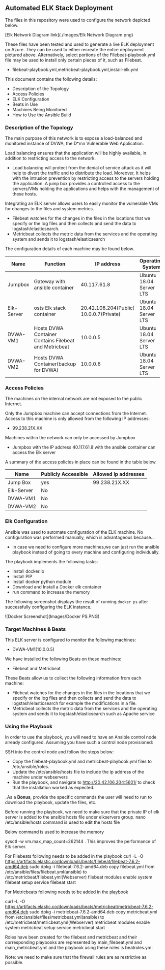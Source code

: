 ## Automated ELK Stack Deployment

The files in this repository were used to configure the network depicted below.

[Elk Network Diagram link](./Images/Elk Network Diagram.png)

These files have been tested and used to generate a live ELK deployment on Azure. They can be used to either recreate the entire deployment pictured above. Alternatively, select portions of the Filebeat-playbook.yml file may be used to install only certain pieces of it, such as Filebeat.

  - filebeat-playbook.yml,metricbeat-playbook.yml,install-elk.yml

This document contains the following details:
- Description of the Topology
- Access Policies
- ELK Configuration
- Beats in Use
- Machines Being Monitored
- How to Use the Ansible Build


### Description of the Topology

The main purpose of this network is to expose a load-balanced and monitored instance of DVWA, the D*mn Vulnerable Web Application.

Load balancing ensures that the application will be highly available, in addition to restricting access to the network.
- Load balancing will protect from the denial of service attack as it will help to divert the traffic and to distribute the load.
  Moreover, It helps with the intrusion prevention by restricting access to the servers holding the application.
  A jump box provides a controlled access to the servers/VMs holding the applications and helps with the management of these hosts.

Integrating an ELK server allows users to easily monitor the vulnerable VMs for changes to the files and system metrics.
- Filebeat watches for the changes in the files in the locations that we specify or the log files and then collects and send the data to logstash/elasticsearch.
- Metricbeat collects the metric data from the services and the operating system and sends it to logstash/elasticsearch

The configuration details of each machine may be found below.

| Name       | Function                                              | IP address                              | Operating System        |
|------------|-------------------------------------------------------|-----------------------------------------|-------------------------|
| Jumpbox    | Gateway with ansible container                        | 40.117.61.8                             | Ubuntu 18.04 Server LTS |
| Elk-Server | osts Elk stack container                              | 20.42.106.204(Public) 10.0.0.7(Private) | Ubuntu 18.04 Server LTS |
| DVWA-VM1   | Hosts DVWA Container Contains Filebeat and Metricbeat | 10.0.0.5                                | Ubuntu 18.04 Server LTS |
| DVWA-VM2   | Hosts DVWA Container(backup for DVWA)                 | 10.0.0.6                                | Ubuntu 18.04 Server LTS |

### Access Policies

The machines on the internal network are not exposed to the public Internet. 

Only the Jumpbox machine can accept connections from the Internet. Access to this machine is only allowed from the following IP addresses:
- 99.238.21X.XX

Machines within the network can only be accessed by Jumpbox
- Jumpbox with the IP address 40.117.61.8 with the ansible container can access the Elk server

A summary of the access policies in place can be found in the table below.

| Name       | Publicly Accessible | Allowed Ip addresses |
|------------|---------------------|----------------------|
| Jump Box   | yes                 | 99.238.21X.XX        |
| Elk-Server | No                  |                      |
| DVWA-VM1   | No                  |                      |
| DVWA-VM2   | No                  |                      |

### Elk Configuration

Ansible was used to automate configuration of the ELK machine. No configuration was performed manually, which is advantageous because...
- In case we need to configure more machines,we can just run the ansible playbook instead of going to every machine and configuring individually.

The playbook implements the following tasks:
- Install docker.io
- Install PIP
- Install docker python module
- Download and Install a Docker elk container
- run command to increase the memory

The following screenshot displays the result of running `docker ps` after successfully configuring the ELK instance.

![Docker Screenshot](Images/Docker PS.PNG)

### Target Machines & Beats
This ELK server is configured to monitor the following machines:
- DVWA-VM1(10.0.0.5)

We have installed the following Beats on these machines:
- Filebeat and Metricbeat

These Beats allow us to collect the following information from each machine:
- Filebeat watches for the changes in the files in the locations that we specify or the log files and then collects and send the data to logstash/elasticsearch for example the modifications in a file.
- Metricbeat collects the metric data from the services and the operating system and sends it to logstash/elasticsearch such as Apache service

### Using the Playbook
In order to use the playbook, you will need to have an Ansible control node already configured. Assuming you have such a control node provisioned: 

SSH into the control node and follow the steps below:
- Copy the filebeat-playbook.yml and metricbeat-playbook.yml files to /etc/ansible/roles.
- Update the /etc/ansible/hosts file to include the ip address of the machine under webservers
- Run the playbook, and navigate to http://20.42.106.204:5601/ to check that the installation worked as expected.


_As a **Bonus**, provide the specific commands the user will need to run to download the playbook, update the files, etc.

Before running the playbook, we need to make sure that the private IP of elk server is added to the ansible hosts file under elkservers group.
nano /etc/ansible/hosts command is used to edit the hosts file

Below command is used to increase the memory

sysctl -w vm.max_map_count=262144 . This improves the performance of Elk server.

For Filebeats following needs to be added in the playbook
curl -L -O https://artifacts.elastic.co/downloads/beats/filebeat/filebeat-7.6.2-amd64.deb
sudo dpkg -i filebeat-7.6.2-amd64.deb
copy filebeat.yml from /etc/ansible/files/filebeat.yml(ansible) to /etc/metricbeat/filebeat.yml(Webserver)
filebeat modules enable system
filebeat setup
service filebeat start

For Metricbeats following needs to be added in the playbook

curl -L -O https://artifacts.elastic.co/downloads/beats/metricbeat/metricbeat-7.6.2-amd64.deb
sudo dpkg -i metricbeat-7.6.2-amd64.deb
copy metricbeat.yml from /etc/ansible/files/metricbeat.yml(ansible) to /etc/metricbeat/metricbeat.yml(Webserver)
metricbeat modules enable system
metricbeat setup
service metricbeat start


Roles have been created for the filebeat and metricbeat and their corresponding playbooks are represented by main_filebeat.yml and main_metricbeat.yml and the playbook using these roles is beatroles.yml

Note: we need to make sure that the firewall rules are as restrictive as possible.
